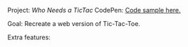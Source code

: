 Project: *Who Needs a TicTac*
CodePen: [Code sample here.](https://codepen.io/SixStringsCoder/pen/ZwqKpJ?editors=1010)

Goal: Recreate a web version of Tic-Tac-Toe.

Extra features:

